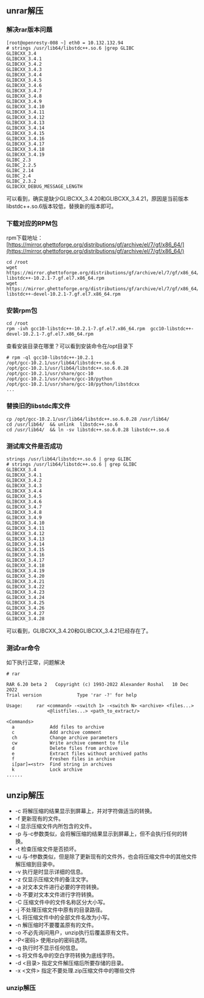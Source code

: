 ## unrar解压
### 解决rar版本问题
```
[root@openresty-008 ~] eth0 = 10.132.132.94
# strings /usr/lib64/libstdc++.so.6 |grep GLIBC 
GLIBCXX_3.4
GLIBCXX_3.4.1
GLIBCXX_3.4.2
GLIBCXX_3.4.3
GLIBCXX_3.4.4
GLIBCXX_3.4.5
GLIBCXX_3.4.6
GLIBCXX_3.4.7
GLIBCXX_3.4.8
GLIBCXX_3.4.9
GLIBCXX_3.4.10
GLIBCXX_3.4.11
GLIBCXX_3.4.12
GLIBCXX_3.4.13
GLIBCXX_3.4.14
GLIBCXX_3.4.15
GLIBCXX_3.4.16
GLIBCXX_3.4.17
GLIBCXX_3.4.18
GLIBCXX_3.4.19
GLIBC_2.3
GLIBC_2.2.5
GLIBC_2.14
GLIBC_2.4
GLIBC_2.3.2
GLIBCXX_DEBUG_MESSAGE_LENGTH
```
可以看到，确实是缺少GLIBCXX_3.4.20和GLIBCXX_3.4.21，原因是当前版本libstdc++.so.6版本较低，替换新的版本即可。
### 下载对应的RPM包
rpm下载地址： 
[https://mirror.ghettoforge.org/distributions/gf/archive/el/7/gf/x86_64/](https://mirror.ghettoforge.org/distributions/gf/archive/el/7/gf/x86_64/)

```shell
cd /root
wget https://mirror.ghettoforge.org/distributions/gf/archive/el/7/gf/x86_64/gcc10-libstdc++-10.2.1-7.gf.el7.x86_64.rpm   
wget https://mirror.ghettoforge.org/distributions/gf/archive/el/7/gf/x86_64/gcc10-libstdc++-devel-10.2.1-7.gf.el7.x86_64.rpm  
```
### 安装rpm包
```shell
cd /root
rpm -ivh gcc10-libstdc++-10.2.1-7.gf.el7.x86_64.rpm  gcc10-libstdc++-devel-10.2.1-7.gf.el7.x86_64.rpm
```
查看安装目录在哪里？可以看到安装命令在/opt目录下
```shell
# rpm -ql gcc10-libstdc++-10.2.1
/opt/gcc-10.2.1/usr/lib64/libstdc++.so.6
/opt/gcc-10.2.1/usr/lib64/libstdc++.so.6.0.28
/opt/gcc-10.2.1/usr/share/gcc-10
/opt/gcc-10.2.1/usr/share/gcc-10/python
/opt/gcc-10.2.1/usr/share/gcc-10/python/libstdcxx
...
```
### 替换旧的libstdc库文件
```shell
cp /opt/gcc-10.2.1/usr/lib64/libstdc++.so.6.0.28 /usr/lib64/
cd /usr/lib64/  && unlink  libstdc++.so.6
cd /usr/lib64/  && ln -sv libstdc++.so.6.0.28 libstdc++.so.6

```
### 测试库文件是否成功

```shell
strings /usr/lib64/libstdc++.so.6 | grep GLIBC
# strings /usr/lib64/libstdc++.so.6 | grep GLIBC
GLIBCXX_3.4
GLIBCXX_3.4.1
GLIBCXX_3.4.2
GLIBCXX_3.4.3
GLIBCXX_3.4.4
GLIBCXX_3.4.5
GLIBCXX_3.4.6
GLIBCXX_3.4.7
GLIBCXX_3.4.8
GLIBCXX_3.4.9
GLIBCXX_3.4.10
GLIBCXX_3.4.11
GLIBCXX_3.4.12
GLIBCXX_3.4.13
GLIBCXX_3.4.14
GLIBCXX_3.4.15
GLIBCXX_3.4.16
GLIBCXX_3.4.17
GLIBCXX_3.4.18
GLIBCXX_3.4.19
GLIBCXX_3.4.20
GLIBCXX_3.4.21
GLIBCXX_3.4.22
GLIBCXX_3.4.23
GLIBCXX_3.4.24
GLIBCXX_3.4.25
GLIBCXX_3.4.26
GLIBCXX_3.4.27
GLIBCXX_3.4.28
```
可以看到，GLIBCXX_3.4.20和GLIBCXX_3.4.21已经存在了。

### 测试rar命令
如下执行正常，问题解决 
```shell
# rar

RAR 6.20 beta 2   Copyright (c) 1993-2022 Alexander Roshal   10 Dec 2022
Trial version             Type 'rar -?' for help

Usage:     rar <command> -<switch 1> -<switch N> <archive> <files...>
               <@listfiles...> <path_to_extract/>

<Commands>
  a             Add files to archive
  c             Add archive comment
  ch            Change archive parameters
  cw            Write archive comment to file
  d             Delete files from archive
  e             Extract files without archived paths
  f             Freshen files in archive
  i[par]=<str>  Find string in archives
  k             Lock archive
......
```
## unzip解压
- -c 将解压缩的结果显示到屏幕上，并对字符做适当的转换。
- -f 更新现有的文件。
- -l 显示压缩文件内所包含的文件。
- -p 与-c参数类似，会将解压缩的结果显示到屏幕上，但不会执行任何的转换。
- -t 检查压缩文件是否损坏。
- -u 与-f参数类似，但是除了更新现有的文件外，也会将压缩文件中的其他文件解压缩到目录中。
- -v 执行是时显示详细的信息。
- -z 仅显示压缩文件的备注文字。
- -a 对文本文件进行必要的字符转换。
- -b 不要对文本文件进行字符转换。
- -C 压缩文件中的文件名称区分大小写。
- -j 不处理压缩文件中原有的目录路径。
- -L 将压缩文件中的全部文件名改为小写。
- -n 解压缩时不要覆盖原有的文件。
- -o 不必先询问用户，unzip执行后覆盖原有文件。
- -P<密码> 使用zip的密码选项。
- -q 执行时不显示任何信息。
- -s 将文件名中的空白字符转换为底线字符。
- -d <目录> 指定文件解压缩后所要存储的目录。
- -x <文件> 指定不要处理.zip压缩文件中的哪些文件

### unzip解压 






